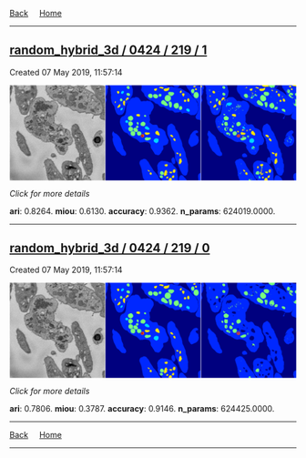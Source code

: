 
[Back](..)&nbsp;&nbsp;&nbsp;&nbsp;&nbsp;[Home](https://leapmanlab.github.io/snapshots)

---

<div class="summary"><a href="1"><h2>random_hybrid_3d / 0424 / 219 / 1</h2></a><p>Created 07 May 2019, 11:57:14
</p><a href="1"><img src="1/media/summary.png" align="center"></a><p>
<i>Click for more details</i>
</p></div>

**ari**: 0.8264. **miou**: 0.6130. **accuracy**: 0.9362. **n_params**: 624019.0000. 

---

<div class="summary"><a href="0"><h2>random_hybrid_3d / 0424 / 219 / 0</h2></a><p>Created 07 May 2019, 11:57:14
</p><a href="0"><img src="0/media/summary.png" align="center"></a><p>
<i>Click for more details</i>
</p></div>

**ari**: 0.7806. **miou**: 0.3787. **accuracy**: 0.9146. **n_params**: 624425.0000. 

---

[Back](..)&nbsp;&nbsp;&nbsp;&nbsp;&nbsp;[Home](https://leapmanlab.github.io/snapshots)

---